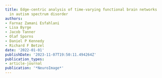 ```yaml
---
title: Edge-centric analysis of time-varying functional brain networks with applications
  in autism spectrum disorder
authors:
- Farnaz Zamani Esfahlani
- Lisa Byrge
- Jacob Tanner
- Olaf Sporns
- Daniel P Kennedy
- Richard F Betzel
date: '2022-01-01'
publishDate: '2023-11-07T19:50:11.494264Z'
publication_types:
- article-journal
publication: '*NeuroImage*'
---
```


